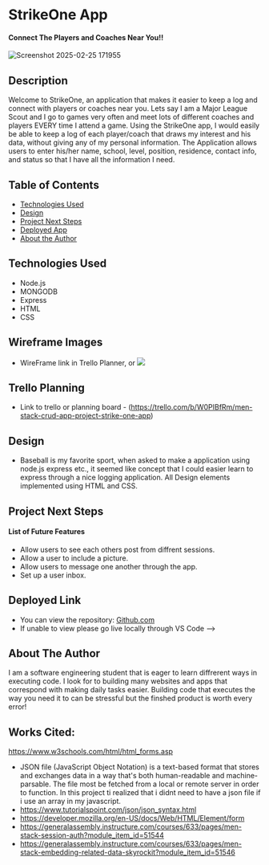 # StrikeOne App

#### Connect The Players and Coaches Near You!! 
![Screenshot 2025-02-25 171955](https://github.com/user-attachments/assets/51c05bbc-e688-4fa4-9d86-39ea5906bcc9)

## Description
Welcome to StrikeOne, an application that makes it easier to keep a log and connect with players or coaches near you.
Lets say I am a Major League Scout and I go to games very often and meet lots of different coaches and players EVERY time I attend a game. 
Using the StrikeOne app, I would easily be able to keep a log of each player/coach that draws my interest and his data, without giving any of my personal information.
The Application allows users to enter his/her name, school, level, position, residence, contact info, and status so that I have all the information I need.

## Table of Contents
* [Technologies Used](#technologiesused)
* [Design](#design)
* [Project Next Steps](#nextsteps)
* [Deployed App](#deployment)
* [About the Author](#author)

## <a name="technologiesused"></a>Technologies Used
* Node.js
* MONGODB
* Express
* HTML
* CSS


## Wireframe Images
* WireFrame link in Trello Planner, or <img src="path to wireframe images">

## Trello Planning
* Link to trello or planning board - (https://trello.com/b/W0PIBfRm/men-stack-crud-app-project-strike-one-app)

## <a name="design"></a>Design
* Baseball is my favorite sport, when asked to make a application using node.js express etc., it seemed like concept that I could easier learn to express through a nice logging application. All Design elements implemented using HTML and CSS. 


## <a name="nextsteps"></a>Project Next Steps
#### List of Future Features
* Allow users to see each others post from diffrent sessions.
* Allow a user to include a picture.
* Allow users to message one another through the app.
* Set up a user inbox. 


## <a name="deployment"></a>Deployed Link


* You can view the repository:
[Github.com](https://github.com/ochouno2364/strike-one-meetings-app)
* If unable to view please go live locally through VS Code -->

## <a name="author"></a>About The Author
I am a software engineering student that is eager to learn diffrerent ways in executing code. I look for to building many websites and apps that correspond with making daily tasks easier. Building code that executes the way you need it to can be stressful but the finshed product is worth every error!
    
## Works Cited:
https://www.w3schools.com/html/html_forms.asp
- JSON file (JavaScript Object Notation) is a text-based format that stores and exchanges data in a way that's both human-readable and machine-parsable. The file most be fetched from a local or remote server in order to function. In this project ti realized that i didnt need to have a json file if i use an array in my javascript.
- https://www.tutorialspoint.com/json/json_syntax.html
- https://developer.mozilla.org/en-US/docs/Web/HTML/Element/form
- https://generalassembly.instructure.com/courses/633/pages/men-stack-session-auth?module_item_id=51544
- https://generalassembly.instructure.com/courses/633/pages/men-stack-embedding-related-data-skyrockit?module_item_id=51546


